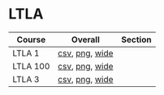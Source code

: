 # LTLA

| Course | Overall | Section |
| ------ | ------- | ------- |
| LTLA 1 | [csv](https://github.com/UCSD-Historical-Enrollment-Data/2024Fall/blob/main/overall/LTLA%201.csv), [png](https://raw.githubusercontent.com/UCSD-Historical-Enrollment-Data/2024Fall/main/plot_overall/LTLA%201.png), [wide](https://raw.githubusercontent.com/UCSD-Historical-Enrollment-Data/2024Fall/main/plot_overall_wide/LTLA%201.png) |  |
| LTLA 100 | [csv](https://github.com/UCSD-Historical-Enrollment-Data/2024Fall/blob/main/overall/LTLA%20100.csv), [png](https://raw.githubusercontent.com/UCSD-Historical-Enrollment-Data/2024Fall/main/plot_overall/LTLA%20100.png), [wide](https://raw.githubusercontent.com/UCSD-Historical-Enrollment-Data/2024Fall/main/plot_overall_wide/LTLA%20100.png) |  |
| LTLA 3 | [csv](https://github.com/UCSD-Historical-Enrollment-Data/2024Fall/blob/main/overall/LTLA%203.csv), [png](https://raw.githubusercontent.com/UCSD-Historical-Enrollment-Data/2024Fall/main/plot_overall/LTLA%203.png), [wide](https://raw.githubusercontent.com/UCSD-Historical-Enrollment-Data/2024Fall/main/plot_overall_wide/LTLA%203.png) |  |

